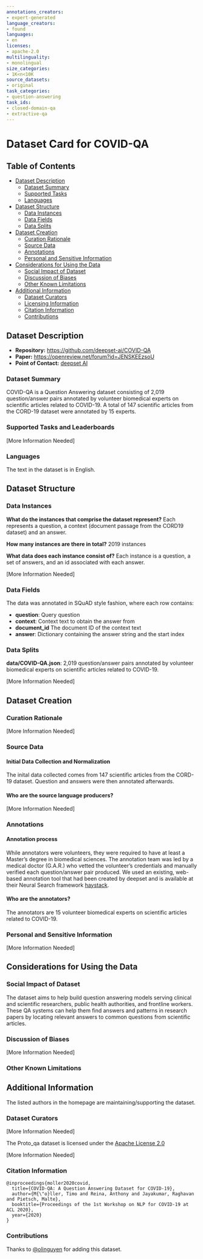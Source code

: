 ```yaml
---
annotations_creators:
- expert-generated
language_creators:
- found
languages:
- en
licenses:
- apache-2.0
multilinguality:
- monolingual
size_categories:
- 1K<n<10K
source_datasets:
- original
task_categories:
- question-answering
task_ids:
- closed-domain-qa
- extractive-qa
---
```



# Dataset Card for COVID-QA

## Table of Contents
- [Dataset Description](#dataset-description)
  - [Dataset Summary](#dataset-summary)
  - [Supported Tasks](#supported-tasks-and-leaderboards)
  - [Languages](#languages)
- [Dataset Structure](#dataset-structure)
  - [Data Instances](#data-instances)
  - [Data Fields](#data-instances)
  - [Data Splits](#data-instances)
- [Dataset Creation](#dataset-creation)
  - [Curation Rationale](#curation-rationale)
  - [Source Data](#source-data)
  - [Annotations](#annotations)
  - [Personal and Sensitive Information](#personal-and-sensitive-information)
- [Considerations for Using the Data](#considerations-for-using-the-data)
  - [Social Impact of Dataset](#social-impact-of-dataset)
  - [Discussion of Biases](#discussion-of-biases)
  - [Other Known Limitations](#other-known-limitations)
- [Additional Information](#additional-information)
  - [Dataset Curators](#dataset-curators)
  - [Licensing Information](#licensing-information)
  - [Citation Information](#citation-information)
  - [Contributions](#contributions)

## Dataset Description

- **Repository:** https://github.com/deepset-ai/COVID-QA
- **Paper:** https://openreview.net/forum?id=JENSKEEzsoU
- **Point of Contact:** [deepset AI](https://github.com/deepset-ai)

### Dataset Summary

COVID-QA is a Question Answering dataset consisting of 2,019 question/answer pairs annotated by volunteer biomedical experts on scientific articles related to COVID-19.
A total of 147 scientific articles from the CORD-19 dataset were annotated by 15 experts.

### Supported Tasks and Leaderboards

[More Information Needed]

### Languages

The text in the dataset is in English.

## Dataset Structure

### Data Instances

**What do the instances that comprise the dataset represent?**
Each represents a question, a context (document passage from the CORD19 dataset) and an answer.

**How many instances are there in total?**
2019 instances

**What data does each instance consist of?**
Each instance is a question, a set of answers, and an id associated with each answer.

[More Information Needed]

### Data Fields

The data was annotated in SQuAD style fashion, where each row contains:

* **question**: Query question
* **context**: Context text to obtain the answer from
* **document_id** The document ID of the context text
* **answer**: Dictionary containing the answer string and the start index

### Data Splits

**data/COVID-QA.json**: 2,019 question/answer pairs annotated by volunteer biomedical experts on scientific articles related to COVID-19.

[More Information Needed]

## Dataset Creation

### Curation Rationale

[More Information Needed]

### Source Data

#### Initial Data Collection and Normalization

The inital data collected comes from 147 scientific articles from the CORD-19 dataset. Question and answers were then
annotated afterwards.

#### Who are the source language producers?

[More Information Needed]

### Annotations

#### Annotation process

While annotators were volunteers, they were required to have at least a Master’s degree in biomedical sciences. 
The annotation team was led by a medical doctor (G.A.R.) who vetted the volunteer’s credentials and 
manually verified each question/answer pair produced. We used an existing, web-based annotation tool that had been 
created by deepset and is available at their Neural Search framework [haystack](https://github.com/deepset-ai/haystack).

#### Who are the annotators?

The annotators are 15 volunteer biomedical experts on scientific articles related to COVID-19.

### Personal and Sensitive Information

[More Information Needed]

## Considerations for Using the Data

### Social Impact of Dataset

The dataset aims to help build question answering models serving clinical and scientific researchers, public health authorities, and frontline workers.
These QA systems can help them find answers and patterns in research papers by locating relevant answers to common questions from scientific articles.

### Discussion of Biases

[More Information Needed]

### Other Known Limitations

## Additional Information

The listed authors in the homepage are maintaining/supporting the dataset. 

### Dataset Curators

[More Information Needed]

The Proto_qa dataset is licensed under 
the [Apache License 2.0](https://github.com/deepset-ai/COVID-QA/blob/master/LICENSE)

[More Information Needed]

### Citation Information

```
@inproceedings{moller2020covid,
  title={COVID-QA: A Question Answering Dataset for COVID-19},
  author={M{\"o}ller, Timo and Reina, Anthony and Jayakumar, Raghavan and Pietsch, Malte},
  booktitle={Proceedings of the 1st Workshop on NLP for COVID-19 at ACL 2020},
  year={2020}
}
```

### Contributions

Thanks to [@olinguyen](https://github.com/olinguyen) for adding this dataset.